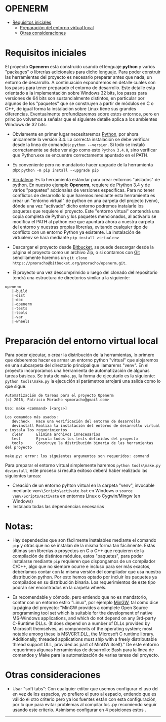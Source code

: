 # OPENERM

* [Requisitos iniciales](#markdown-header-requisitos-iniciales)
	* [Preparación del entorno virtual local](#markdown-header-preparacion-del-entorno-virtual)
	* [Otras consideraciones](#markdown-header-otras-consideraciones)


Requisitos iniciales
====================

El proyecto **Openerm** esta construido usando el lenguaje **python** y varios "packages" o librerías adicionales para dicho lenguaje. Para poder construir las herramientas del proyecto es necesario preparar antes que nada, un entorno de desarrollo. A continuación expondremos en detalle cuales son los pasos para tener preparado el entorno de desarrollo. Este detalle esta orientado a la implementación sobre Windows 32 bits, los pasos para versiones de 64 bits son sustancialmente distintos, en particular por algunos de los "paquetes" que se construyen a partir de módulos en C o C++, de igual forma la instalación sobre Linux tiene sus grandes diferencias. Eventualmente profundizaremos sobre estos entornos, pero en principo volvemos a señalar que el siguiente detalle aplica a los ambientes Windows de 32 bits:

* Obviamente en primer lugar necesitaremos [Python](https://www.python.org/ftp/python/3.4.0/python-3.4.0.msi), por ahora únicamente la versión 3.4. La correcta instalación se debe verificar desde la línea de comandos: `python --version`. Si todo se instaló correctamente se debe ver algo como esto `Python 3.4.0`, sino verificar que Python.exe se encuentre correctamente apuntado en el PATH.

* Es conveniente pero no mandatorio hacer upgrade de la herramienta pip: `python -m pip install --upgrade pip`

* [Virutalenv](https://virtualenv.pypa.io/en/stable/). Es la herramienta estándar para crear entornos "aislados" de python. En nuestro ejemplo **Openerm**, requiere de Ptython 3.4 y de varios "paquetes" adcionales de versiones especifícas. Para no tener conflictos de desarrollo lo que haremos mediante esta herramienta es crear un "entorno virtual" de python en una carpeta del projecto (venv), dónde una vez "activado" dicho entorno podremos instalarle los paquetes que requiere el proyecto. Este "entorno virtual" contendrá una copia completa de Python y los paquetes mencionados, al activarlo se modifica el PATH al python.exe que apuntará ahora a nuestra carpeta del entorno y nuestras propias librerías, evitando cualquier tipo de conflicto con un entorno Python ya existente. La instalación de virtualenv se hara mediante `pip install virtualenv`

* Descargar el proyecto desde [Bitbucket](https://bitbucket.org/pmoracho/openerm/overview), se puede descargar desde la página el proyecto como un archivo Zip, o si contamos con [Git](https://git-for-windows.github.io/) sencillamente haremos un `git clone https://pmoracho@bitbucket.org/pmoracho/openerm.git`.

* El proyecto una vez descomprimido o luego del clonado del repositorio tendrá una estructura de directorios similar a la siguiente:

```
openerm
   |-build
   |-dist
   |-doc
   |-openerm
   |-tests
   |-tools
   |-var
   |-wheels
```

Preparación del entorno virtual local
=====================================

Para poder ejecutar, o crear la distribución de la herramientas, lo primero que deberemos hacer es armar un entorno python "virtual" que alojaremos en una subcarpeta del directorio principal que llamarems "venv". En el proyecto incorporamos una herramienta de automatización de algunas tareas básicas. Se trata de `make.py`, la forma de ejecutarlo es la siguiente: `python tools\make.py` la ejecución si parámetros arrojará una salida como lo que sigue:

```
Automatización de tareas para el proyecto Openerm
(c) 2016, Patricio Moracho <pmoracho@gmail.com>

Uso: make <command> [<args>]

Los comandos más usados:
   devcheck   Hace una verificación del entorno de desarrollo
   devinstall Realiza la instalación del entorno de desarrollo virtual e instala los requerimientos
   clear      Elimina archivos innecesarios
   test       Ejecuta todos los tests definidos del proyecto
   tools      Construye la distribución binaria de las herramientas del proyecto

make.py: error: los siguientes argumentos son requeridos: command
```
Para preparar el entorno virtual simplemente haremos `python tools\make.py devinstall`, este proceso si resulta exitoso deberá haber realizado las siguientes tareas:

* Creación de un entorno pyhton virtual en la carpeta "venv", invocable mediante `venv\Scripts\activate.bat` en Windows o `source venv/Scripts/activate` en entornos Linux o Cygwin/Mingw (en Windows)
* Instalado todas las dependencias necesarias


# Notas:

* Hay dependecias que son fácilmente instalables mediante el comando `pip` y otras que no se instalan de la misma forma tan fácilmente. Estás últimas son librerías o proyectos en C o C++ que requieren de la compilación de distintos módulos, estos "paquetes", para poder instalarse mediante `pip` requieren que dispongamos de un compilador C/C++, algo que no siempre ocurre e incluso para ser más exactos, deberíamos contar con la misma versión del compilador que usa nuestra distribución python. Por esto hemos optado por incluir los paquetes ya compilados en su distribución binaria. Los requerimientos de este tipo podrán ser encontrados en la carpeta wheels.


* Es recomendable y cómodo, pero entiendo que no es mandatorio, contar con un entorno estilo "Linux", por ejemplo [MinGW](http://www.mingw.org/), tal como dice la página del proyecto: "MinGW provides a complete Open Source programming tool set which is suitable for the development of native MS-Windows applications, and which do not depend on any 3rd-party C-Runtime DLLs. (It does depend on a number of DLLs provided by Microsoft themselves, as components of the operating system; most notable among these is MSVCRT.DLL, the Microsoft C runtime library. Additionally, threaded applications must ship with a freely distributable thread support DLL, provided as part of MinGW itself)." De este entorno requerimos algunas herramientas de desarrollo: Bash para la línea de comandos y Make para la automatización de varias tareas del proyecto. 

Otras consideraciones
=====================

* Usar "soft tabs": Con cualquier editor que usemos configurar el uso del <tab> en vez de los espacios, yo prefiero el <tab> puro al espacio, entiendo que es válido el otro criterio pero ya los fuentes están con esta configuración, por lo que para evitar problemas al compilar los .py recomiendo seguir usando este criterio. Asimismo configurar en 4 posiciones estos <tab>.

* * *
